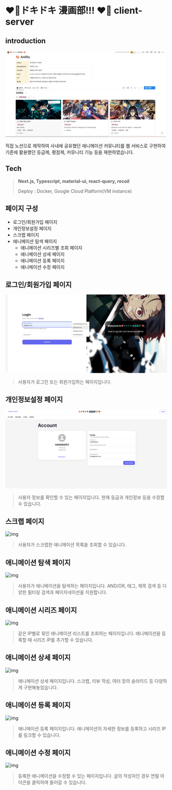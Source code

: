 # ❤️‍🔥ドキドキ 漫画部!!! ❤️‍🔥 client-server

## introduction

![img1](docs/img.png)

직접 노션으로 제작하여 사내에 공유했던 애니메이션 커뮤니티를 웹 서비스로 구현하여 기존에 활용했던 등급제, 평점제, 커뮤니티 기능 등을 재현하였습니다.

## Tech

> **Next.js, Typescript, material-ui, react-query, recoil**
>
> Deploy : Docker, Google Cloud Platform(VM instance)

## 페이지 구성

- 로그인/회원가입 페이지
- 개인정보설정 페이지
- 스크랩 페이지
- 애니메이션 탐색 페이지
  - 애니메이션 시리즈별 조회 페이지
  - 애니메이션 상세 페이지
  - 애니메이션 등록 페이지
  - 애니메이션 수정 페이지

## 로그인/회원가입 페이지

![img2](docs/page1.gif)

> 사용자가 로그인 또는 회원가입하는 페이지입니다. 


## 개인정보설정 페이지

![img.png](docs/profile.png)

> 사용자 정보를 확인할 수 있는 페이지입니다. 현재 등급과 개인정보 등을 수정할 수 있습니다.

## 스크랩 페이지

![img](docs/scrap.gif)

> 사용자가 스크랩한 애니메이션 목록을 조회할 수 있습니다.

## 애니메이션 탐색 페이지

![img](docs/anime_1.gif)

> 사용자가 애니메이션을 탐색하는 페이지입니다. AND/OR, 태그, 제목 검색 등 다양한 필터링 검색과 페이지네이션을 지원합니다. 

## 애니메이션 시리즈 페이지

![img](docs/anime_2.gif)

> 같은 IP별로 묶인 애니메이션 리스트를 조회하는 페이지입니다. 애니메이션을 등록할 때 시리즈 IP를 추가할 수 있습니다.

## 애니메이션 상세 페이지

![img](docs/anime_3.gif)

> 애니메이션 상세 페이지입니다. 스크랩, 리뷰 작성, 여러 장의 슬라이드 등 다양하게 구현해놓았습니다.

## 애니메이션 등록 페이지

![img](docs/anime_4.gif)

> 애니메이션 등록 페이지입니다. 애니메이션의 자세한 정보를 등록하고 시리즈 IP를 링크할 수 있습니다.

## 애니메이션 수정 페이지

![img](docs/anime_5.gif)

> 등록한 애니메이션을 수정할 수 있는 페이지입니다. 글의 작성자인 경우 연필 아이콘을 클릭하여 들어갈 수 있습니다.

